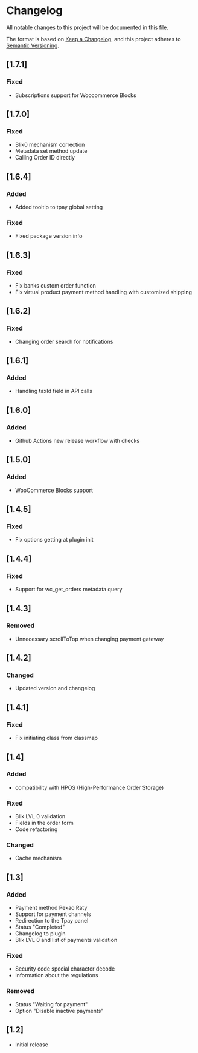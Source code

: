# Changelog

All notable changes to this project will be documented in this file.

The format is based on [Keep a Changelog](https://keepachangelog.com/en/1.0.0/),
and this project adheres to [Semantic Versioning](https://semver.org/spec/v2.0.0.html).

## [1.7.1]

### Fixed

- Subscriptions support for Woocommerce Blocks

## [1.7.0]

### Fixed

- Blik0 mechanism correction
- Metadata set method update
- Calling Order ID directly

## [1.6.4]

### Added

- Added tooltip to tpay global setting

### Fixed

- Fixed package version info

## [1.6.3]

### Fixed

- Fix banks custom order function
- Fix virtual product payment method handling with customized shipping

## [1.6.2]

### Fixed

- Changing order search for notifications

## [1.6.1]

### Added

- Handling taxId field in API calls

## [1.6.0]

### Added

- Github Actions new release workflow with checks

## [1.5.0]

### Added

- WooCommerce Blocks support

## [1.4.5]

### Fixed

- Fix options getting at plugin init

## [1.4.4]

### Fixed

- Support for wc_get_orders metadata query

## [1.4.3]

### Removed

- Unnecessary scrollToTop when changing payment gateway

## [1.4.2]

### Changed

- Updated version and changelog

## [1.4.1]

### Fixed

- Fix initiating class from classmap

## [1.4]

### Added

- compatibility with HPOS (High-Performance Order Storage)

### Fixed

- Blik LVL 0 validation
- Fields in the order form
- Code refactoring

### Changed

- Cache mechanism

## [1.3]

### Added

- Payment method Pekao Raty
- Support for payment channels
- Redirection to the Tpay panel
- Status "Completed"
- Changelog to plugin
- Blik LVL 0 and list of payments validation

### Fixed

- Security code special character decode
- Information about the regulations

### Removed

- Status "Waiting for payment"
- Option "Disable inactive payments"

## [1.2]

- Initial release
